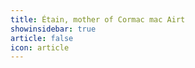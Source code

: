 ```yaml
---
title: Étain, mother of Cormac mac Airt 
showinsidebar: true 
article: false 
icon: article 
---
```

